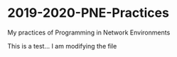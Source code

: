# 2019-2020-PNE-Practices
My practices of Programming in Network Environments

This is a test... I am modifying the file